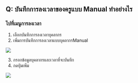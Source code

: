## Q: บันทึกการลงเวลาของครูแบบ Manual ทำอย่างไร

### ไปที่เมนูการลงเวลา

1.  เลือกบันทึกการลงเวลาบุคลากร
2.  เพิ่มการบันทึกการลงเวลาแบบบุคลากรManual

![](/img/manual/faq/12.jpg)

3.  กรอกข้อมูลบุคลากรและเวลาที่จะบันทึก
4.  กดปุ่มเพิ่ม

![](/img/manual/faq/12_1.jpg)
